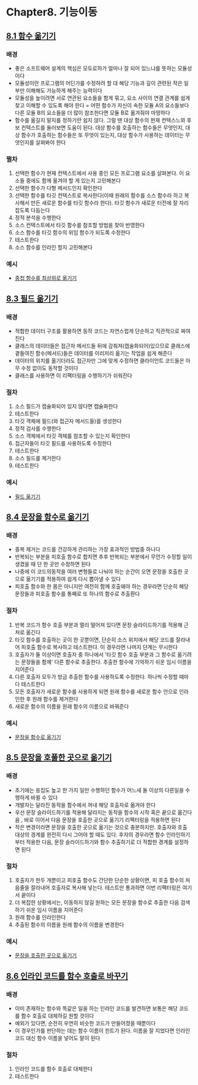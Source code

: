 # Chapter8. 기능이동

## <u>8.1 함수 옮기기</u>

### **배경**

- 좋은 소프트웨어 설계의 핵심은 모듀로하가 얼마나 잘 되어 있느냐를 뜻하는 모듈성이다
- 모듈성이란 프로그램의 어딘가를 수정하려 할 대 해당 기능과 깊이 관련된 작은 일부만 이해해도 가능하게 해주는 능력이다
- 모듈성을 높이려면 서로 연관된 요소들을 함게 묶고, 요소 사이의 연결 관계를 쉽게 찾고 이해할 수 있도록 해야 한다
  = 어떤 함수가 자신이 속한 모듈 A의 요소들보다 다른 모듈 B의 요소들을 더 많이 참조한다면 모듈 B로 옮겨줘야 마땅하다
- 함수를 옮길지 말지를 정하기란 쉽지 않다. 그럴 땐 대상 함수의 현재 컨텍스느와 후보 컨텍스트를 둘러보면 도움이 된다. 대상 함수를 호출하는 함수들은 무엇인지, 대상 함수가 호출하는 함수들은 또 무엇이 있는지, 대상 함수가 사용하는 데이터는 무엇인지를 살펴봐야 한다

### **쩔차**

1. 선택한 함수가 현재 컨텍스트에서 사용 중인 모든 프로그램 요소를 살펴본다. 이 요소들 중에도 함께 옮겨야 할 게 있는지 고민해본다
2. 선택한 함수가 다형 메서드인지 확인한다
3. 선택한 함수를 타깃 컨텍스트로 복사한다(이때 원래의 함수를 소스 함수라 하고 복사해서 만든 새로운 함수를 타깃 함수라 한다). 타깃 함수가 새로운 터전에 잘 자리 잡도록 다듬는다
4. 정적 분석을 수행한다
5. 소스 컨텍스트에서 타깃 함수를 참조할 방법을 찾아 반영한다
6. 소스 함수를 타깃 함수의 위임 함수가 되도록 수정한다
7. 테스트한다
8. 소스 함수를 인라인 할지 고민해본다

### **예시**

- [중첩 함수를 최상위로 옮기기](./Example/MoveFunction.md)

## <u>8.3 필드 옮기기</u>

### **배경**

- 적합한 데이터 구조를 활용하면 동작 코드는 자연스럽게 단순하고 직관적으로 짜여진다
- 클래스의 데이터들은 접근자 메서드들 뒤에 감춰져(캡술화되어)있으므로 클래스에 곁들여진 함수(메서드)들은 데이터를 이리저리 옮기는 작업을 쉽게 해준다
- 데이터의 위치를 옮기더라도 접근자만 그에 맞게 수정하면 클라이언트 코드들은 아무 수정 없이도 동작할 것이다
- 클래스를 사용하면 이 리팩터링을 수행하기가 쉬워진다

### **절차**

1. 소스 필드가 캡슐화되어 있지 않다면 캡슐화한다
2. 테스트한다
3. 타깃 객체에 필드(와 접근자 메서드들)를 생성한다
4. 정적 검사를 수행한다
5. 소스 객체에서 타깃 객체를 참조할 수 있는지 확인한다
6. 접근자들이 타깃 필드를 사용하도록 수정한다
7. 테스트한다
8. 소스 필드를 제거한다
9. 테스트한다

### **예시**

- [필드 옮기기](./Example/MoveField.md)

## <u>8.4 문장을 함수로 옮기기</u>

### **배경**

- 중복 제거는 코드를 건강하게 관리하는 가장 효과적인 방법중 하나다
- 반복되는 부분을 피호출 함수로 합치면 추후 반복되는 부분에서 무언가 수정할 일이 생겼을 때 단 한 곳만 수정하면 된다
- 나중에 이 코드의동작을 여러 변형들로 나눠야 하는 순간이 오면 문장을 호출한 곳으로 옮기기를 적용하여 쉽게 다시 뽑아낼 수 있다
- 피호출 함수와 한 몸은 아니지만 여전히 함께 호출돼야 하는 경우라면 단순히 해당 문장들과 피호출 함수를 통째로 또 하나의 함수로 추출환다

### **절차**

1. 반복 코드가 함수 호출 부분과 멀리 떨어져 있다면 문장 슬라이드하기를 적용해 근처로 옮긴다
2. 타깃 함수를 호출하는 곳이 한 곳뿐이면, 단순히 소스 위치에서 해당 코드를 잘라내어 피호출 함수로 복사하고 테스트한다. 이 경우라면 나머지 단계는 무시한다
3. 호출자가 둘 이상이면 호출자 중 하나에서 '타깃 함수 호출 부분과 그 함수로 옮기려는 문장들을 함께' 다른 함수로 추출한다. 추출한 함수에 기억하기 쉬운 임시 이름을 지어준다
4. 다른 호출자 모두가 방금 추출한 함수를 사용하도록 수정한다. 하나씩 수정할 때마다 테스트한다
5. 모든 호출자가 새로운 함수를 사용하게 되면 원래 함수를 새로운 함수 안으로 인라인한 후 원래 함수를 제거한다
6. 새로운 함수의 이름을 원래 함수의 이름으로 바꿔준다

### **예시**

- [문장을 함수로 옮기기](./Example/MoveStatementsIntoFunction.md)

## <u>8.5 문장을 호풀한 곳으로 옮기기</u>

### **배경**

- 초기에는 응집도 높고 한 가지 일만 수행하던 함수가 어느새 둘 이상의 다른일을 수행하게 바뀔 수 있다
- 개발자는 달라진 동작을 함수에서 꺼내 해당 호출자로 옮겨야 한다
- 우선 문장 슬라이드하기를 적용해 달라지는 동작을 함수의 시작 혹은 끝으로 옮긴다음 , 바로 이어서 다음 문장을 호출한 곳으로 옮기기 리팩터링을 적용하면 된다
- 작은 변경이라면 문장을 호출한 곳으로 옮기는 것으로 충분하지만. 호출자와 호출 대상의 경계를 완전히 다시 그어야 할 때도 있다. 후자의 경우라면 함수 인라인하기부터 적용한 다음, 문장 슬라이드하기와 함수 추출하기로 더 적합한 경계를 설정하면 된다

### **절차**

1. 호출자가 한두 개뿐이고 피호출 함수도 간단한 단순한 상황이면, 피 호출 함수의 처음줄을 잘라내어 호출자로 복사해 넣는다. 테스트만 통과하면 이번 리팩터링은 여기서 끝이다
2. 더 복잡한 상황에서는, 이동하지 않길 원하는 모든 문장을 함수로 추출한 다음 검색하기 쉬운 임시 이름을 지어준다
3. 원래 함수를 인라인한다
4. 추출된 함수의 이름을 원래 함수의 이름을 변경한다

### **예시**

- [문장을 호출한 곳으로 옮기기](./Example/MoveStatementsToCallers.md)

## <u>8.6 인라인 코드를 함수 호출로 바꾸기</u>

### **배경**

- 이미 존재하는 함수와 똑갍은 일을 하는 인라인 코드를 발견하면 보통은 해당 코드를 함수 호출로 대체하길 원할 것이다
- 예외가 있다면, 순전히 우연히 비슷한 코드가 만들어졌을 때뿐이다
- 이 경우인가를 판단하는 데는 함수 이름이 힌트가 된다. 이름을 잘 지었다면 인라인 코드 대신 함수 이름을 넣어도 말이 된다

### **절차**

1. 인라인 코드를 함수 호출로 대체한다
2. 테스트한다

